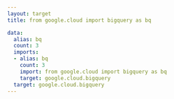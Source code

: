 ```yaml
---
layout: target
title: from google.cloud import bigquery as bq

data:
  alias: bq
  count: 3
  imports:
  - alias: bq
    count: 3
    import: from google.cloud import bigquery as bq
    target: google.cloud.bigquery
  target: google.cloud.bigquery
---
```

